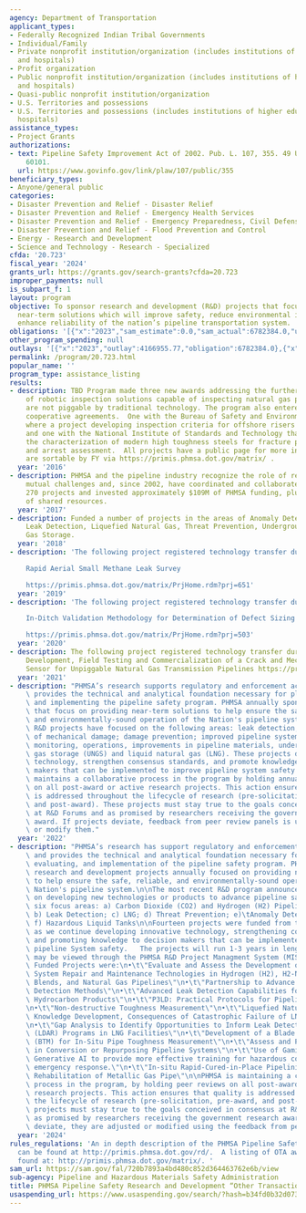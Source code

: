 ```yaml
---
agency: Department of Transportation
applicant_types:
- Federally Recognized Indian Tribal Governments
- Individual/Family
- Private nonprofit institution/organization (includes institutions of higher education
  and hospitals)
- Profit organization
- Public nonprofit institution/organization (includes institutions of higher education
  and hospitals)
- Quasi-public nonprofit institution/organization
- U.S. Territories and possessions
- U.S. Territories and possessions (includes institutions of higher education and
  hospitals)
assistance_types:
- Project Grants
authorizations:
- text: Pipeline Safety Improvement Act of 2002. Pub. L. 107, 355. 49 U.S.C. &sect;
    60101.
  url: https://www.govinfo.gov/link/plaw/107/public/355
beneficiary_types:
- Anyone/general public
categories:
- Disaster Prevention and Relief - Disaster Relief
- Disaster Prevention and Relief - Emergency Health Services
- Disaster Prevention and Relief - Emergency Preparedness, Civil Defense
- Disaster Prevention and Relief - Flood Prevention and Control
- Energy - Research and Development
- Science and Technology - Research - Specialized
cfda: '20.723'
fiscal_year: '2024'
grants_url: https://grants.gov/search-grants?cfda=20.723
improper_payments: null
is_subpart_f: 1
layout: program
objective: To sponsor research and development (R&D) projects that focus on providing
  near-term solutions which will improve safety, reduce environmental impact, and
  enhance reliability of the nation’s pipeline transportation system.
obligations: '[{"x":"2023","sam_estimate":0.0,"sam_actual":6782384.0,"usa_spending_actual":7112365.99},{"x":"2024","sam_estimate":0.0,"sam_actual":7347241.0,"usa_spending_actual":7343396.34},{"x":"2025","sam_estimate":0.0,"sam_actual":7800000.0,"usa_spending_actual":-37015.5}]'
other_program_spending: null
outlays: '[{"x":"2023","outlay":4166955.77,"obligation":6782384.0},{"x":"2024","outlay":546031.44,"obligation":7347241.0},{"x":"2025","outlay":0.0,"obligation":0.0}]'
permalink: /program/20.723.html
popular_name: ''
program_type: assistance_listing
results:
- description: TBD Program made three new awards addressing the further development
    of robotic inspection solutions capable of inspecting natural gas pipelines that
    are not piggable by traditional technology. The program also entered into two
    cooperative agreements.  One with the Bureau of Safety and Environmental Enforcement
    where a project developing inspection criteria for offshore risers was co-funded
    and one with the National Institute of Standards and Technology that is investigating
    the characterization of modern high toughness steels for fracture propagation
    and arrest assessment.  All projects have a public page for more information and
    are sortable by FY via https://primis.phmsa.dot.gov/matrix/ .
  year: '2016'
- description: PHMSA and the pipeline industry recognize the role of research in removing
    mutual challenges and, since 2002, have coordinated and collaborated on more than
    270 projects and invested approximately $109M of PHMSA funding, plus $100M worth
    of shared resources.
  year: '2017'
- description: Funded a number of projects in the areas of Anomaly Detection/Characterization,
    Leak Detection, Liquefied Natural Gas, Threat Prevention, Underground Natural
    Gas Storage.
  year: '2018'
- description: 'The following project registered technology transfer during FY 2019.

    Rapid Aerial Small Methane Leak Survey

    https://primis.phmsa.dot.gov/matrix/PrjHome.rdm?prj=651'
  year: '2019'
- description: 'The following project registered technology transfer during FY 2020.

    In-Ditch Validation Methodology for Determination of Defect Sizing

    https://primis.phmsa.dot.gov/matrix/PrjHome.rdm?prj=503'
  year: '2020'
- description: The following project registered technology transfer during FY 2021.
    Development, Field Testing and Commercialization of a Crack and Mechanical Damage
    Sensor for Unpiggable Natural Gas Transmission Pipelines https://primis.phmsa.dot.gov/matrix/PrjHome.rdm?prj=496
  year: '2021'
- description: "PHMSA’s research supports regulatory and enforcement activities and\
    \ provides the technical and analytical foundation necessary for planning, evaluating,\
    \ and implementing the pipeline safety program. PHMSA annually sponsors R&D projects\
    \ that focus on providing near-term solutions to help ensure the safe, reliable,\
    \ and environmentally-sound operation of the Nation's pipeline system.\n\n\nRecent\
    \ R&D projects have focused on the following areas: leak detection; detection\
    \ of mechanical damage; damage prevention; improved pipeline system controls,\
    \ monitoring, operations, improvements in pipeline materials, underground natural\
    \ gas storage (UNGS) and liquid natural gas (LNG). These projects develop innovative\
    \ technology, strengthen consensus standards, and promote knowledge to decision\
    \ makers that can be implemented to improve pipeline system safety. \n\n\nPHMSA\
    \ maintains a collaborative process in the program by holding annual peer reviews\
    \ on all post-award or active research projects. This action ensures that quality\
    \ is addressed throughout the lifecycle of research (pre-solicitation, pre-award,\
    \ and post-award). These projects must stay true to the goals conceived in consensus\
    \ at R&D Forums and as promised by researchers receiving the government research\
    \ award. If projects deviate, feedback from peer review panels is used to adjust\
    \ or modify them."
  year: '2022'
- description: "PHMSA’s research has support regulatory and enforcement activities\
    \ and provides the technical and analytical foundation necessary for planning,\
    \ evaluating, and implementation of the pipeline safety program. PHMSA is sponsoring\
    \ research and development projects annually focused on providing near-term solutions\
    \ to help ensure the safe, reliable, and environmentally-sound operation of the\
    \ Nation's pipeline system.\n\nThe most recent R&D program announcement focused\
    \ on developing new technologies or products to advance pipeline safety through\
    \ six focus areas: a) Carbon Dioxide (CO2) and Hydrogen (H2) Pipeline Safety;\
    \ b) Leak Detection; c) LNG; d) Threat Prevention; e)\tAnomaly Detection and Characterization;\
    \ f) Hazardous Liquid Tanks\n\nFourteen projects were funded from the 2024 Solicitation,\
    \ as we continue developing innovative technology, strengthening consensus standards\
    \ and promoting knowledge to decision makers that can be implemented to improve\
    \ pipeline System safety.   The projects will run 1-3 years in length and progress\
    \ may be viewed through the PHMSA R&D Project Managment System (MIS).\n\nFY24\
    \ Funded Projects were:\n•\t\"Evaluate and Assess the Development of Pipeline\
    \ System Repair and Maintenance Technologies in Hydrogen (H2), H2-Natural Gas\
    \ Blends, and Natural Gas Pipelines\"\n•\t\"Partnership to Advance Pipeline Leak\
    \ Detection Methods\"\n•\t\"Advanced Leak Detection Capabilities for Compressible\
    \ Hydrocarbon Products\"\n•\t\"P3LD: Practical Protocols for Pipeline Leak Detection\"\
    \n•\t\"Non-destructive Toughness Measurement\"\n•\t\"Liquefied Natural Gas (LNG)\
    \ Knowledge Development, Consequences of Catastrophic Failure of LNG Storage Tanks\"\
    \n•\t\"Gap Analysis to Identify Opportunities to Inform Leak Detection and Repair\
    \ (LDAR) Programs in LNG Facilities\"\n•\t\"Development of a Blade Toughness Meter\
    \ (BTM) for In-Situ Pipe Toughness Measurement\"\n•\t\"Assess and Prevent Threats\
    \ in Conversion or Repurposing Pipeline Systems\"\n•\t\"Use of Gamification and\
    \ Generative AI to provide more effective training for hazardous condition and\
    \ emergency response.\"\n•\t\"In-situ Rapid-Cured-in-Place Pipelining System for\
    \ Rehabilitation of Metallic Gas Pipe\"\n\nPHMSA is maintaining a collaborative\
    \ process in the program, by holding peer reviews on all post-award or active\
    \ research projects. This action ensures that quality is addressed throughout\
    \ the lifecycle of research (pre-solicitation, pre-award, and post-award). These\
    \ projects must stay true to the goals conceived in consensus at R&D Forums and\
    \ as promised by researchers receiving the government research award. If projects\
    \ deviate, they are adjusted or modified using the feedback from peer review panels."
  year: '2024'
rules_regulations: 'An in depth description of the PHMSA Pipeline Safety R&D Program
  can be found at http://primis.phmsa.dot.gov/rd/.  A listing of OTA awards can be
  found at: http://primis.phmsa.dot.gov/matrix/. '
sam_url: https://sam.gov/fal/720b7893a4bd480c852d364463762e6b/view
sub-agency: Pipeline and Hazardous Materials Safety Administration
title: PHMSA Pipeline Safety Research and Development “Other Transaction Agreements”
usaspending_url: https://www.usaspending.gov/search/?hash=b34fd0b32d073c5fb7d43f54e70454d3
---
```

